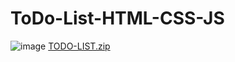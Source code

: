 # ToDo-List-HTML-CSS-JS
![image](https://github.com/Nimith2/ToDo-List-HTML-CSS-JS/assets/129142712/6138e6b5-be45-494f-a6e9-fe156af66679)
[TODO-LIST.zip](https://github.com/Nimith2/ToDo-List-HTML-CSS-JS/files/13208559/TODO-LIST.zip)
